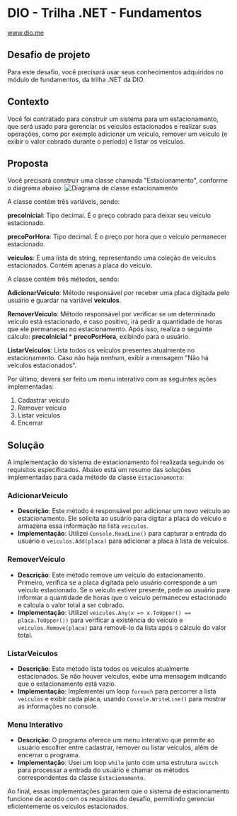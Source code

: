 # DIO - Trilha .NET - Fundamentos
www.dio.me

## Desafio de projeto
Para este desafio, você precisará usar seus conhecimentos adquiridos no módulo de fundamentos, da trilha .NET da DIO.

## Contexto
Você foi contratado para construir um sistema para um estacionamento, que será usado para gerenciar os veículos estacionados e realizar suas operações, como por exemplo adicionar um veículo, remover um veículo (e exibir o valor cobrado durante o período) e listar os veículos.

## Proposta
Você precisará construir uma classe chamada "Estacionamento", conforme o diagrama abaixo:
![Diagrama de classe estacionamento](diagrama_classe_estacionamento.png)

A classe contém três variáveis, sendo:

**precoInicial**: Tipo decimal. É o preço cobrado para deixar seu veículo estacionado.

**precoPorHora**: Tipo decimal. É o preço por hora que o veículo permanecer estacionado.

**veiculos**: É uma lista de string, representando uma coleção de veículos estacionados. Contém apenas a placa do veículo.

A classe contém três métodos, sendo:

**AdicionarVeiculo**: Método responsável por receber uma placa digitada pelo usuário e guardar na variável **veiculos**.

**RemoverVeiculo**: Método responsável por verificar se um determinado veículo está estacionado, e caso positivo, irá pedir a quantidade de horas que ele permaneceu no estacionamento. Após isso, realiza o seguinte cálculo: **precoInicial** * **precoPorHora**, exibindo para o usuário.

**ListarVeiculos**: Lista todos os veículos presentes atualmente no estacionamento. Caso não haja nenhum, exibir a mensagem "Não há veículos estacionados".

Por último, deverá ser feito um menu interativo com as seguintes ações implementadas:
1. Cadastrar veículo
2. Remover veículo
3. Listar veículos
4. Encerrar


## Solução
A implementação do sistema de estacionamento foi realizada seguindo os requisitos especificados. Abaixo está um resumo das soluções implementadas para cada método da classe `Estacionamento`:

### AdicionarVeiculo

*   **Descrição**: Este método é responsável por adicionar um novo veículo ao estacionamento. Ele solicita ao usuário para digitar a placa do veículo e armazena essa informação na lista `veiculos`.
*   **Implementação**: Utilizei `Console.ReadLine()` para capturar a entrada do usuário e `veiculos.Add(placa)` para adicionar a placa à lista de veículos.

### RemoverVeiculo

*   **Descrição**: Este método remove um veículo do estacionamento. Primeiro, verifica se a placa digitada pelo usuário corresponde a um veículo estacionado. Se o veículo estiver presente, pede ao usuário para informar a quantidade de horas que o veículo permaneceu estacionado e calcula o valor total a ser cobrado.
*   **Implementação**: Utilizei `veiculos.Any(x => x.ToUpper() == placa.ToUpper())` para verificar a existência do veículo e `veiculos.Remove(placa)` para removê-lo da lista após o cálculo do valor total.

### ListarVeiculos

*   **Descrição**: Este método lista todos os veículos atualmente estacionados. Se não houver veículos, exibe uma mensagem indicando que o estacionamento está vazio.
*   **Implementação**: Implementei um loop `foreach` para percorrer a lista `veiculos` e exibir cada placa, usando `Console.WriteLine()` para mostrar as informações no console.

### Menu Interativo

*   **Descrição**: O programa oferece um menu interativo que permite ao usuário escolher entre cadastrar, remover ou listar veículos, além de encerrar o programa.
*   **Implementação**: Usei um loop `while` junto com uma estrutura `switch` para processar a entrada do usuário e chamar os métodos correspondentes da classe `Estacionamento`.

Ao final, essas implementações garantem que o sistema de estacionamento funcione de acordo com os requisitos do desafio, permitindo gerenciar eficientemente os veículos estacionados.


